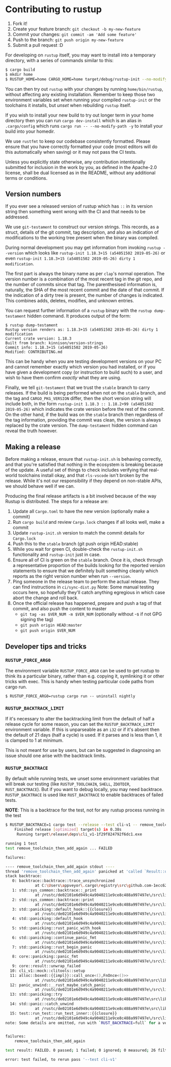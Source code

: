 # Contributing to rustup

1. Fork it!
2. Create your feature branch: `git checkout -b my-new-feature`
3. Commit your changes: `git commit -am 'Add some feature'`
4. Push to the branch: `git push origin my-new-feature`
5. Submit a pull request :D

For developing on `rustup` itself, you may want to install into a temporary
directory, with a series of commands similar to this:

```bash
$ cargo build
$ mkdir home
$ RUSTUP_HOME=home CARGO_HOME=home target/debug/rustup-init --no-modify-path -y
```

You can then try out `rustup` with your changes by running `home/bin/rustup`, without
affecting any existing installation. Remember to keep those two environment variables
set when running your compiled `rustup-init` or the toolchains it installs, but _unset_
when rebuilding `rustup` itself.

If you wish to install your new build to try out longer term in your home directory
then you can run `cargo dev-install` which is an alias in `.cargo/config` which
runs `cargo run -- --no-modify-path -y` to install your build into your homedir.

We use `rustfmt` to keep our codebase consistently formatted. Please ensure that
you have correctly formatted your code (most editors will do this automatically
when saving) or it may not pass the CI tests.

Unless you explicitly state otherwise, any contribution intentionally
submitted for inclusion in the work by you, as defined in the
Apache-2.0 license, shall be dual licensed as in the README, without any
additional terms or conditions.

## Version numbers

If you ever see a released version of rustup which has `::` in its version string
then something went wrong with the CI and that needs to be addressed.

We use `git-testament` to construct our version strings. This records, as a
struct, details of the git commit, tag description, and also an indication
of modifications to the working tree present when the binary was compiled.

During normal development you may get information from invoking `rustup --version`
which looks like `rustup-init 1.18.3+15 (a54051502 2019-05-26)` or even
`rustup-init 1.18.3+15 (a54051502 2019-05-26) dirty 1 modification`.

The first part is always the binary name as per `clap`'s normal operation. The
version number is a combination of the most recent tag in the git repo, and the
number of commits since that tag. The parenthesised information is, naturally,
the SHA of the most recent commit and the date of that commit. If the indication
of a dirty tree is present, the number of changes is indicated. This combines
adds, deletes, modifies, and unknown entries.

You can request further information of a `rustup` binary with the
`rustup dump-testament` hidden command. It produces output of the form:

```shell
$ rustup dump-testament
Rustup version renders as: 1.18.3+15 (a54051502 2019-05-26) dirty 1 modification
Current crate version: 1.18.3
Built from branch: kinnison/version-strings
Commit info: 1.18.3+15 (a54051502 2019-05-26)
Modified: CONTRIBUTING.md
```

This can be handy when you are testing development versions on your PC
and cannot remember exactly which version you had installed, or if you have given
a development copy (or instruction to build such) to a user, and wish to have them
confirm _exactly_ what they are using.

Finally, we tell `git-testament` that we trust the `stable` branch to carry
releases. If the build is being performed when not on the `stable` branch, and
the tag and `CARGO_PKG_VERSION` differ, then the short version string will include
both, in the form `rustup-init 1.18.3 :: 1.18.2+99 (a54051502 2019-05-26)` which
indicates the crate version before the rest of the commit.
On the other hand, if the build was on the `stable` branch then regardless
of the tag information, providing the commit was clean, the version is
always replaced by the crate version. The `dump-testament` hidden command can
reveal the truth however.

## Making a release

Before making a release, ensure that `rustup-init.sh` is behaving correctly,
and that you're satisfied that nothing in the ecosystem is breaking because
of the update. A useful set of things to check includes verifying that
real-world toolchains install okay, and that `rls-vscode` isn't broken by
the release. While it's not our responsibility if they depend on non-stable
APIs, we should behave well if we can.

Producing the final release artifacts is a bit involved because of the way
Rustup is distributed. The steps for a release are:

1. Update all `Cargo.toml` to have the new version
   (optionally make a commit)
2. Run `cargo build` and review `Cargo.lock` changes
   if all looks well, make a commit
3. Update `rustup-init.sh` version to match the commit
   details for `Cargo.lock`
4. Push this to the `stable` branch (git push origin HEAD:stable)
5. While you wait for green CI, double-check the `rustup-init.sh` functionality
   and `rustup-init` just in case.
6. Ensure all of CI is green on the `stable` branch.
   Once it is, check through a representative proportion of the builds looking
   for the reported version statements to ensure that we definitely built something
   cleanly which reports as the right version number when run `--version`.
7. Ping someone in the release team to perform the actual release.
   They can find instructions in `ci/sync-dist.py`
   Note: Some manual testing occurs here, so hopefully they'll catch
   anything egregious in which case abort the change and roll back.
8. Once the official release has happened, prepare and push a tag
   of that commit, and also push the content to master
   - `git tag -as $VER_NUM -m $VER_NUM` (optionally without -s if not GPG
     signing the tag)
   - `git push origin HEAD:master`
   - `git push origin $VER_NUM`

## Developer tips and tricks

### `RUSTUP_FORCE_ARG0`

The environment variable `RUSTUP_FORCE_ARG0` can be used to get rustup to think
its a particular binary, rather than e.g. copying it, symlinking it or other
tricks with exec. This is handy when testing particular code paths from cargo
run.

```
$ RUSTUP_FORCE_ARG0=rustup cargo run -- uninstall nightly
```

### `RUSTUP_BACKTRACK_LIMIT`

If it's necessary to alter the backtracking limit from the default of half
a release cycle for some reason, you can set the `RUSTUP_BACKTRACK_LIMIT`
environment variable. If this is unparseable as an `i32` or if it's absent
then the default of 21 days (half a cycle) is used. If it parses and is less
than 1, it is clamped to 1 at minimum.

This is not meant for use by users, but can be suggested in diagnosing an issue
should one arise with the backtrack limits.

### `RUSTUP_BACKTRACE`

By default while running tests, we unset some environment variables that will
break our testing (like `RUSTUP_TOOLCHAIN`, `SHELL`, `ZDOTDIR`, `RUST_BACKTRACE`).
But if you want to debug locally, you may need backtrace. `RUSTUP_BACKTRACE`
is used like `RUST_BACKTRACE` to enable backtraces of failed tests.

**NOTE**: This is a backtrace for the test, not for any rustup process running
in the test

```bash
$ RUSTUP_BACKTRACE=1 cargo test --release --test cli-v1 -- remove_toolchain_then_add_again
    Finished release [optimized] target(s) in 0.38s
     Running target\release\deps\cli_v1-1f29f824792f6dc1.exe

running 1 test
test remove_toolchain_then_add_again ... FAILED

failures:

---- remove_toolchain_then_add_again stdout ----
thread 'remove_toolchain_then_add_again' panicked at 'called `Result::unwrap()` on an `Err` value: Os { code: 1142, kind: Other, message: "An attempt was made to create more links on a file than the file system supports." }', src\libcore\result.rs:999:5
stack backtrace:
   0: backtrace::backtrace::trace_unsynchronized
             at C:\Users\appveyor\.cargo\registry\src\github.com-1ecc6299db9ec823\backtrace-0.3.29\src\backtrace\mod.rs:66
   1: std::sys_common::backtrace::_print
             at /rustc/de02101e6d949c4a9040211e9ce8c488a997497e\/src\libstd\sys_common\backtrace.rs:47
   2: std::sys_common::backtrace::print
             at /rustc/de02101e6d949c4a9040211e9ce8c488a997497e\/src\libstd\sys_common\backtrace.rs:36
   3: std::panicking::default_hook::{{closure}}
             at /rustc/de02101e6d949c4a9040211e9ce8c488a997497e\/src\libstd\panicking.rs:198
   4: std::panicking::default_hook
             at /rustc/de02101e6d949c4a9040211e9ce8c488a997497e\/src\libstd\panicking.rs:209
   5: std::panicking::rust_panic_with_hook
             at /rustc/de02101e6d949c4a9040211e9ce8c488a997497e\/src\libstd\panicking.rs:475
   6: std::panicking::continue_panic_fmt
             at /rustc/de02101e6d949c4a9040211e9ce8c488a997497e\/src\libstd\panicking.rs:382
   7: std::panicking::rust_begin_panic
             at /rustc/de02101e6d949c4a9040211e9ce8c488a997497e\/src\libstd\panicking.rs:309
   8: core::panicking::panic_fmt
             at /rustc/de02101e6d949c4a9040211e9ce8c488a997497e\/src\libcore\panicking.rs:85
   9: core::result::unwrap_failed
  10: cli_v1::mock::clitools::setup
  11: alloc::boxed::{{impl}}::call_once<(),FnOnce<()>>
             at /rustc/de02101e6d949c4a9040211e9ce8c488a997497e\src\liballoc\boxed.rs:746
  12: panic_unwind::__rust_maybe_catch_panic
             at /rustc/de02101e6d949c4a9040211e9ce8c488a997497e\/src\libpanic_unwind\lib.rs:82
  13: std::panicking::try
             at /rustc/de02101e6d949c4a9040211e9ce8c488a997497e\src\libstd\panicking.rs:273
  14: std::panic::catch_unwind
             at /rustc/de02101e6d949c4a9040211e9ce8c488a997497e\src\libstd\panic.rs:388
  15: test::run_test::run_test_inner::{{closure}}
             at /rustc/de02101e6d949c4a9040211e9ce8c488a997497e\/src\libtest\lib.rs:1466
note: Some details are omitted, run with `RUST_BACKTRACE=full` for a verbose backtrace.


failures:
    remove_toolchain_then_add_again

test result: FAILED. 0 passed; 1 failed; 0 ignored; 0 measured; 26 filtered out

error: test failed, to rerun pass '--test cli-v1'
```
